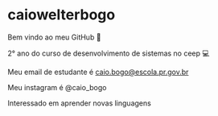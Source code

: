 # caiowelterbogo
Bem vindo ao meu GitHub 🚀

2° ano do curso de desenvolvimento de sistemas no ceep 💻

Meu email de estudante é caio.bogo@escola.pr.gov.br

Meu instagram é @caio_bogo

Interessado em aprender novas linguagens 
